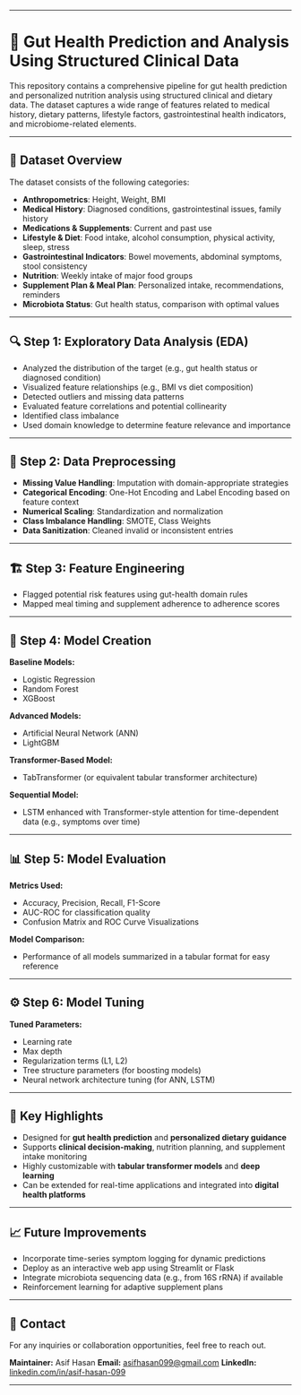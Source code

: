 
---

# 🧬 Gut Health Prediction and Analysis Using Structured Clinical Data

This repository contains a comprehensive pipeline for gut health prediction and personalized nutrition analysis using structured clinical and dietary data. The dataset captures a wide range of features related to medical history, dietary patterns, lifestyle factors, gastrointestinal health indicators, and microbiome-related elements.

---

## 📁 Dataset Overview

The dataset consists of the following categories:

* **Anthropometrics**: Height, Weight, BMI
* **Medical History**: Diagnosed conditions, gastrointestinal issues, family history
* **Medications & Supplements**: Current and past use
* **Lifestyle & Diet**: Food intake, alcohol consumption, physical activity, sleep, stress
* **Gastrointestinal Indicators**: Bowel movements, abdominal symptoms, stool consistency
* **Nutrition**: Weekly intake of major food groups
* **Supplement Plan & Meal Plan**: Personalized intake, recommendations, reminders
* **Microbiota Status**: Gut health status, comparison with optimal values

---

## 🔍 Step 1: Exploratory Data Analysis (EDA)

* Analyzed the distribution of the target (e.g., gut health status or diagnosed condition)
* Visualized feature relationships (e.g., BMI vs diet composition)
* Detected outliers and missing data patterns
* Evaluated feature correlations and potential collinearity
* Identified class imbalance
* Used domain knowledge to determine feature relevance and importance

---

## 🧹 Step 2: Data Preprocessing

* **Missing Value Handling**: Imputation with domain-appropriate strategies
* **Categorical Encoding**: One-Hot Encoding and Label Encoding based on feature context
* **Numerical Scaling**: Standardization and normalization
* **Class Imbalance Handling**: SMOTE, Class Weights
* **Data Sanitization**: Cleaned invalid or inconsistent entries

---

## 🏗️ Step 3: Feature Engineering

* Flagged potential risk features using gut-health domain rules
* Mapped meal timing and supplement adherence to adherence scores

---

## 🤖 Step 4: Model Creation

**Baseline Models:**

* Logistic Regression
* Random Forest
* XGBoost

**Advanced Models:**

* Artificial Neural Network (ANN)
* LightGBM

**Transformer-Based Model:**

* TabTransformer (or equivalent tabular transformer architecture)

**Sequential Model:**

* LSTM enhanced with Transformer-style attention for time-dependent data (e.g., symptoms over time)

---

## 📊 Step 5: Model Evaluation

**Metrics Used:**

* Accuracy, Precision, Recall, F1-Score
* AUC-ROC for classification quality
* Confusion Matrix and ROC Curve Visualizations

**Model Comparison:**

* Performance of all models summarized in a tabular format for easy reference

---

## ⚙️ Step 6: Model Tuning


**Tuned Parameters:**

* Learning rate
* Max depth
* Regularization terms (L1, L2)
* Tree structure parameters (for boosting models)
* Neural network architecture tuning (for ANN, LSTM)

---

## 📌 Key Highlights

* Designed for **gut health prediction** and **personalized dietary guidance**
* Supports **clinical decision-making**, nutrition planning, and supplement intake monitoring
* Highly customizable with **tabular transformer models** and **deep learning**
* Can be extended for real-time applications and integrated into **digital health platforms**

---


## 📈 Future Improvements

* Incorporate time-series symptom logging for dynamic predictions
* Deploy as an interactive web app using Streamlit or Flask
* Integrate microbiota sequencing data (e.g., from 16S rRNA) if available
* Reinforcement learning for adaptive supplement plans

---

## 📧 Contact

For any inquiries or collaboration opportunities, feel free to reach out.

**Maintainer:** Asif Hasan
**Email:** [asifhasan099@gmail.com](mailto:asifhasan099@gmail.com)
**LinkedIn:** [linkedin.com/in/asif-hasan-099](https://linkedin.com/in/asif-hasan-099)

---
